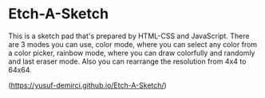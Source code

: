 # Etch-A-Sketch

This is a sketch pad that's prepared by HTML-CSS and JavaScript. There are 3 modes you can use, color mode, where you can select any color from a color picker,
rainbow mode, where you can draw colorfully and randomly and last eraser mode. Also you can rearrange the resolution from 4x4 to 64x64.

[](https://yusuf-demirci.github.io/Etch-A-Sketch/)(https://yusuf-demirci.github.io/Etch-A-Sketch/)
